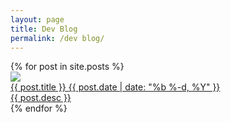 ```yaml
---
layout: page
title: Dev Blog
permalink: /dev blog/
---
```


<div class="post-list">
{% for post in site.posts %}
    <div class="post">        
        <a class="post-link" href="{{ post.url | prepend: site.baseurl }}">
            <div class="crop">
                <img src="{{post.image}}">   
            </div>    
            <div class="text">
                <span class="pst-title">{{ post.title }}</span>
                <span class="post-meta">{{ post.date | date: "%b %-d, %Y" }}</span>            
            </div> 
            <div class="desc">
                {{ post.desc }}
            </div>
        </a>  
    </div>
{% endfor %}
</div>